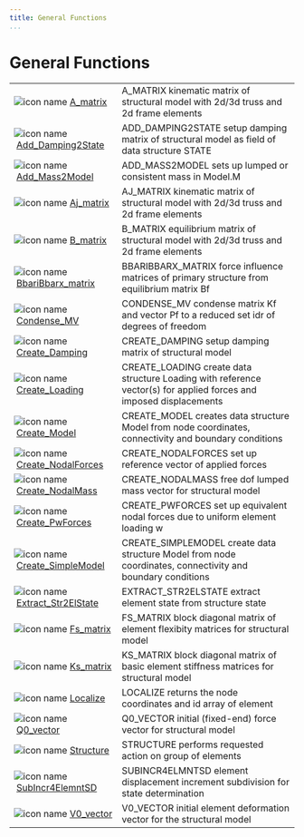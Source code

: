 ```yaml
---
title: General Functions
...
```


# General Functions

<table>
<tr><td><img src="../../matlab_logo.png" alt="icon name" class="icon">&nbsp;<a href="A_matrix">A_matrix</a></td><td>A_MATRIX kinematic matrix of structural model with 2d/3d truss and 2d frame elements </td></tr>
<tr><td><img src="../../matlab_logo.png" alt="icon name" class="icon">&nbsp;<a href="Add_Damping2State">Add_Damping2State</a></td><td>ADD_DAMPING2STATE setup damping matrix of structural model as field of data structure STATE </td></tr>
<tr><td><img src="../../matlab_logo.png" alt="icon name" class="icon">&nbsp;<a href="Add_Mass2Model">Add_Mass2Model</a></td><td>ADD_MASS2MODEL sets up lumped or consistent mass in Model.M </td></tr>
<tr><td><img src="../../matlab_logo.png" alt="icon name" class="icon">&nbsp;<a href="Aj_matrix">Aj_matrix</a></td><td>AJ_MATRIX kinematic matrix of structural model with 2d/3d truss and 2d frame elements </td></tr>
<tr><td><img src="../../matlab_logo.png" alt="icon name" class="icon">&nbsp;<a href="B_matrix">B_matrix</a></td><td>B_MATRIX equilibrium matrix of structural model with 2d/3d truss and 2d frame elements </td></tr>
<tr><td><img src="../../matlab_logo.png" alt="icon name" class="icon">&nbsp;<a href="BbariBbarx_matrix">BbariBbarx_matrix</a></td><td>BBARIBBARX_MATRIX force influence matrices of primary structure from equilibrium matrix Bf </td></tr>
<tr><td><img src="../../matlab_logo.png" alt="icon name" class="icon">&nbsp;<a href="Condense_MV">Condense_MV</a></td><td>CONDENSE_MV condense matrix Kf and vector Pf to a reduced set idr of degrees of freedom </td></tr>
<tr><td><img src="../../matlab_logo.png" alt="icon name" class="icon">&nbsp;<a href="Create_Damping">Create_Damping</a></td><td>CREATE_DAMPING setup damping matrix of structural model </td></tr>
<tr><td><img src="../../matlab_logo.png" alt="icon name" class="icon">&nbsp;<a href="Create_Loading">Create_Loading</a></td><td>CREATE_LOADING create data structure Loading with reference vector(s) for applied forces and imposed displacements </td></tr><tr><td><img src="../../matlab_logo.png" alt="icon name" class="icon">&nbsp;<a href="Create_Model">Create_Model</a></td><td>CREATE_MODEL creates data structure Model from node coordinates, connectivity and boundary conditions </td></tr><tr><td><img src="../../matlab_logo.png" alt="icon name" class="icon">&nbsp;<a href="Create_NodalForces">Create_NodalForces</a></td><td>CREATE_NODALFORCES set up reference vector of applied forces </td></tr><tr><td><img src="../../matlab_logo.png" alt="icon name" class="icon">&nbsp;<a href="Create_NodalMass">Create_NodalMass</a></td><td>CREATE_NODALMASS free dof lumped mass vector for structural model </td></tr><tr><td><img src="../../matlab_logo.png" alt="icon name" class="icon">&nbsp;<a href="Create_PwForces">Create_PwForces</a></td><td>CREATE_PWFORCES set up equivalent nodal forces due to uniform element loading w </td></tr><tr><td><img src="../../matlab_logo.png" alt="icon name" class="icon">&nbsp;<a href="Create_SimpleModel">Create_SimpleModel</a></td><td>CREATE_SIMPLEMODEL create data structure Model from node coordinates, connectivity and boundary conditions </td></tr><tr><td><img src="../../matlab_logo.png" alt="icon name" class="icon">&nbsp;<a href="Extract_Str2ElState">Extract_Str2ElState</a></td><td>EXTRACT_STR2ELSTATE extract element state from structure state </td></tr><tr><td><img src="../../matlab_logo.png" alt="icon name" class="icon">&nbsp;<a href="Fs_matrix">Fs_matrix</a></td><td>FS_MATRIX block diagonal matrix of element flexibity matrices for structural model </td></tr><tr><td><img src="../../matlab_logo.png" alt="icon name" class="icon">&nbsp;<a href="Ks_matrix">Ks_matrix</a></td><td>KS_MATRIX block diagonal matrix of basic element stiffness matrices for structural model </td></tr><tr><td><img src="../../matlab_logo.png" alt="icon name" class="icon">&nbsp;<a href="Localize">Localize</a></td><td>LOCALIZE returns the node coordinates and id array of element </td></tr><tr><td><img src="../../matlab_logo.png" alt="icon name" class="icon">&nbsp;<a href="Q0_vector">Q0_vector</a></td><td>Q0_VECTOR initial (fixed-end) force vector for structural model </td></tr><tr><td><img src="../../matlab_logo.png" alt="icon name" class="icon">&nbsp;<a href="Structure">Structure</a></td><td>STRUCTURE performs requested action on group of elements </td></tr><tr><td><img src="../../matlab_logo.png" alt="icon name" class="icon">&nbsp;<a href="SubIncr4ElemntSD">SubIncr4ElemntSD</a></td><td>SUBINCR4ELMNTSD element displacement increment subdivision for state determination </td></tr><tr><td><img src="../../matlab_logo.png" alt="icon name" class="icon">&nbsp;<a href="V0_vector">V0_vector</a></td><td>V0_VECTOR initial element deformation vector for the structural model </td></tr>
</table>




<!-- <hr><address>Generated on Thu 28-Jan-2021 18:22:44 by <strong><a href="http://www.artefact.tk/software/matlab/m2html/" title="Matlab Documentation in HTML">m2html</a></strong> &copy; 2005</address> -->
<!-- </body> -->
<!-- </html> -->
